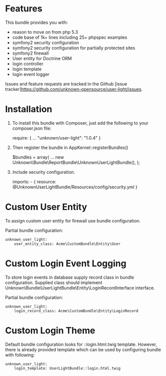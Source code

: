 Features
======================
This bundle provides you with:

- reason to move on from php 5.3
- code base of 1k+ lines including 25+ phpspec examples
- symfony2 security configuration
- symfony2 security configuration for partially protected sites
- symfony2 firewall
- User entity for Doctrine ORM
- login controller
- login template
- login event logger

Issues and feature requests are tracked in the Github [issue tracker]https://github.com/unknown-opensource/user-light/issues.

Installation
======================

1. To install this bundle with Composer, just add the following to your composer.json file:


    require: {
        ...
        "unknown/user-light": "1.0.4"
    }

2. Then register the bundle in AppKernel::registerBundles()


    $bundles = array(
        ...
        new Unknown\Bundle\ReportBundle\UnknownUserLightBundle(),
    );

3. Include security configuration.


    imports:
        - { resource: @UnknownUserLightBundle/Resources/config/security.yml }


Custom User Entity
======================

To assign custom user entity for firewall use bundle configuration.

Partial bundle configuration:

    unknown_user_light:
        user_entity_class: Acme\CustomBundle\Entity\User


Custom Login Event Logging
======================

To store login events in database supply record class in bundle configuration. Supplied class should implement Unknown\Bundle\UserLightBundle\Entity\LoginRecordInterface interface.

Partial bundle configuration:

    unknown_user_light:
        login_record_class: Acme\CustomBundle\Entity\LoginRecord


Custom Login Theme
======================

Default bundle configuration looks for ::login.html.twig template. However, there is already provided template which can
be used by configuring bundle with following:

    unknown_user_light:
        login_template: UserLightBundle::login.html.twig

